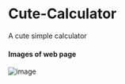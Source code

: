 # Cute-Calculator
A cute simple calculator

#### Images of web page

![image](https://user-images.githubusercontent.com/119752825/217080953-39f15662-45b5-4168-aece-2f50a33cb826.png)


